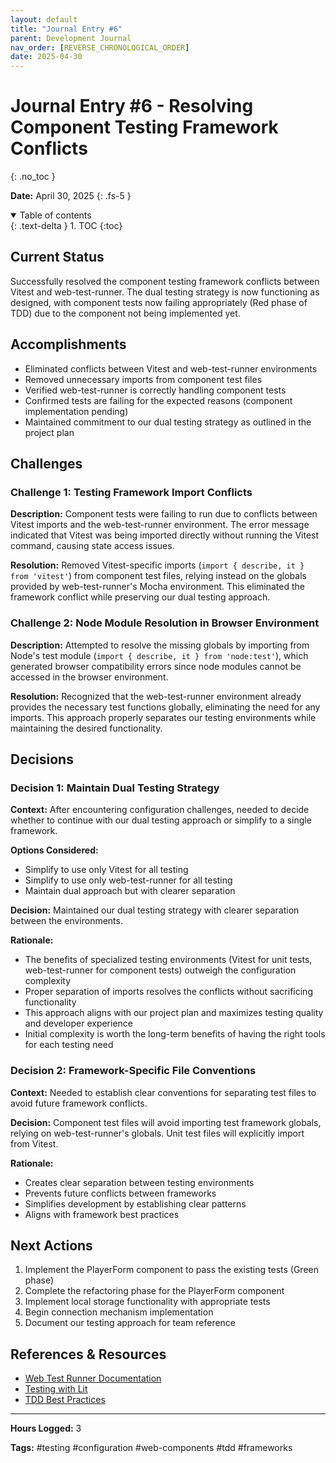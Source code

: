 ```yaml
---
layout: default
title: "Journal Entry #6"
parent: Development Journal
nav_order: [REVERSE_CHRONOLOGICAL_ORDER]
date: 2025-04-30
---
```


# Journal Entry #6 - Resolving Component Testing Framework Conflicts
{: .no_toc }

**Date:** April 30, 2025
{: .fs-5 }

<details open markdown="block">
  <summary>
    Table of contents
  </summary>
  {: .text-delta }
1. TOC
{:toc}
</details>

## Current Status

Successfully resolved the component testing framework conflicts between Vitest and web-test-runner. The dual testing strategy is now functioning as designed, with component tests now failing appropriately (Red phase of TDD) due to the component not being implemented yet.

## Accomplishments

- Eliminated conflicts between Vitest and web-test-runner environments
- Removed unnecessary imports from component test files
- Verified web-test-runner is correctly handling component tests
- Confirmed tests are failing for the expected reasons (component implementation pending)
- Maintained commitment to our dual testing strategy as outlined in the project plan

## Challenges

### Challenge 1: Testing Framework Import Conflicts

**Description:** Component tests were failing to run due to conflicts between Vitest imports and the web-test-runner environment. The error message indicated that Vitest was being imported directly without running the Vitest command, causing state access issues.

**Resolution:** Removed Vitest-specific imports (`import { describe, it } from 'vitest'`) from component test files, relying instead on the globals provided by web-test-runner's Mocha environment. This eliminated the framework conflict while preserving our dual testing approach.

### Challenge 2: Node Module Resolution in Browser Environment

**Description:** Attempted to resolve the missing globals by importing from Node's test module (`import { describe, it } from 'node:test'`), which generated browser compatibility errors since node modules cannot be accessed in the browser environment.

**Resolution:** Recognized that the web-test-runner environment already provides the necessary test functions globally, eliminating the need for any imports. This approach properly separates our testing environments while maintaining the desired functionality.

## Decisions

### Decision 1: Maintain Dual Testing Strategy

**Context:** After encountering configuration challenges, needed to decide whether to continue with our dual testing approach or simplify to a single framework.

**Options Considered:**
- Simplify to use only Vitest for all testing
- Simplify to use only web-test-runner for all testing
- Maintain dual approach but with clearer separation

**Decision:** Maintained our dual testing strategy with clearer separation between the environments.

**Rationale:** 
- The benefits of specialized testing environments (Vitest for unit tests, web-test-runner for component tests) outweigh the configuration complexity
- Proper separation of imports resolves the conflicts without sacrificing functionality
- This approach aligns with our project plan and maximizes testing quality and developer experience
- Initial complexity is worth the long-term benefits of having the right tools for each testing need

### Decision 2: Framework-Specific File Conventions

**Context:** Needed to establish clear conventions for separating test files to avoid future framework conflicts.

**Decision:** Component test files will avoid importing test framework globals, relying on web-test-runner's globals. Unit test files will explicitly import from Vitest.

**Rationale:**
- Creates clear separation between testing environments
- Prevents future conflicts between frameworks
- Simplifies development by establishing clear patterns
- Aligns with framework best practices

## Next Actions

1. Implement the PlayerForm component to pass the existing tests (Green phase)
2. Complete the refactoring phase for the PlayerForm component
3. Implement local storage functionality with appropriate tests
4. Begin connection mechanism implementation
5. Document our testing approach for team reference

## References & Resources

- [Web Test Runner Documentation](https://modern-web.dev/docs/test-runner/overview/)
- [Testing with Lit](https://lit.dev/docs/tools/testing/)
- [TDD Best Practices](https://open-wc.org/guides/developing-components/testing/)

---

**Hours Logged:** 3

**Tags:** #testing #configuration #web-components #tdd #frameworks